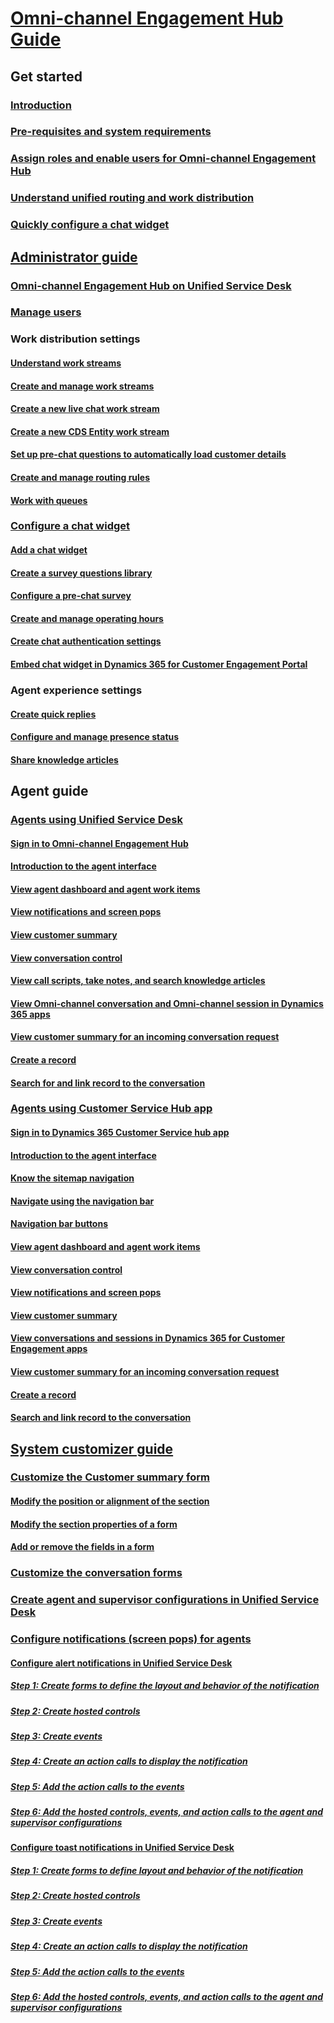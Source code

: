 # [Omni-channel Engagement Hub Guide](omni-channel-engagement-hub-guide.md)

## Get started
### [Introduction](introduction-omni-channel.md)
### [Pre-requisites and system requirements](system-requirements-omni-channel-engagement-hub.md)
### [Assign roles and enable users for Omni-channel Engagement Hub](administrator/add-users-assign-roles.md)
### [Understand unified routing and work distribution](administrator/unified-routing-work-distribution.md)
### [Quickly configure a chat widget](administrator/configure-live-chat.md)

## [Administrator guide](administrator/omni-channel-engagement-hub-administrator.md)
### [Omni-channel Engagement Hub on Unified Service Desk](administrator/omni-channel-engagement-hub-unified-service-desk.md)
### [Manage users](administrator/users-user-profiles.md)

### Work distribution settings
#### [Understand work streams](administrator/work-streams-introduction.md)
#### [Create and manage work streams](administrator/create-work-streams.md)
#### [Create a new live chat work stream](administrator/create-work-streams.md#create-a-new-live-chat-work-stream)
#### [Create a new CDS Entity work stream](administrator/create-work-streams.md#create-a-new-cds-entity-work-stream)
#### [Set up pre-chat questions to automatically load customer details](record-identification-rule.md)<br>
#### [Create and manage routing rules](administrator/routing-rules.md)
#### [Work with queues](administrator/queues-omni-channel.md)

### [Configure a chat widget](administrator/set-up-chat-widget.md)
#### [Add a chat widget](administrator/add-chat-widget.md)
#### [Create a survey questions library](administrator/create-question-library.md)
#### [Configure a pre-chat survey](administrator/configure-pre-chat-survey.md)
#### [Create and manage operating hours](administrator/create-operating-hours.md)
#### [Create chat authentication settings](administrator/create-chat-auth-settings.md)
#### [Embed chat widget in Dynamics 365 for Customer Engagement Portal](administrator/embed-chat-widget-portal.md)

### Agent experience settings
#### [Create quick replies](administrator/create-quick-replies.md)
#### [Configure and manage presence status](administrator/presence-custom-presence.md)
#### [Share knowledge articles](administrator/knowledge-management-oc.md)

## Agent guide
### [Agents using Unified Service Desk](agent/agent-usd/omni-channel-engagement-hub-agent.md)
#### [Sign in to Omni-channel Engagement Hub](agent/agent-usd/signin-unified-service-desk-omni-channel-engagement-hub.md)
#### [Introduction to the agent interface](agent/agent-usd/introduction-agent-interface-omni-channel-engagement-hub.md)
#### [View agent dashboard and agent work items](agent/agent-usd/introduction-agent-dashboard.md)
#### [View notifications and screen pops](agent/agent-usd/notifications-screen-pop.md)
#### [View customer summary](agent/agent-usd/customer360-overview-existing-challenges.md)
#### [View conversation control](agent/agent-usd/left-control-panel.md)
#### [View call scripts, take notes, and search knowledge articles](agent/agent-usd/right-control-panel.md)
#### [View Omni-channel conversation and Omni-channel session in Dynamics 365 apps](agent/agent-usd/view-omni-channel-conversation-omni-channel-session-dynamics365-apps.md)
#### [View customer summary for an incoming conversation request](agent/agent-usd/view-customer360-incoming-conversation-request.md)
#### [Create a record](agent/agent-usd/create-record.md)
#### [Search for and link record to the conversation](agent/agent-usd/search-link-record.md)

### [Agents using Customer Service Hub app](agent/agent-csh/csh-omni-channel-engagement-hub-agent.md)
#### [Sign in to Dynamics 365 Customer Service hub app](agent/agent-csh/csh-sign-dynamics-365-customer-service-hub.md)
#### [Introduction to the agent interface](agent/agent-csh/csh-introduction-agent-interface-omni-channel-engagement-hub-customer-service-hub.md)
#### [Know the sitemap navigation](agent/agent-csh/csh-sitemap.md)
#### [Navigate using the navigation bar](agent/agent-csh/csh-navigation-bar.md)
#### [Navigation bar buttons](agent/agent-csh/csh-navigation-bar-buttons.md)
#### [View agent dashboard and agent work items](agent/agent-csh/csh-my-dashboard.md)
#### [View conversation control](agent/agent-csh/csh-conversation-control.md)
#### [View notifications and screen pops](agent/agent-csh/csh-notifications-screen-pops.md)
#### [View customer summary](agent/agent-csh/csh-customer-360-overview-of-the-existing-challenges.md)
#### [View conversations and sessions in Dynamics 365 for Customer Engagement apps](agent/agent-csh/csh-view-conversations-sessions-dynamics-365-apps.md)
#### [View customer summary for an incoming conversation request](agent/agent-csh/csh-view-customer-360-incoming-conversation-request.md)
#### [Create a record](agent/agent-csh/csh-create-record.md)
#### [Search and link record to the conversation](agent/agent-csh/csh-search-link-record.md)

## [System customizer guide](customizer/omni-channel-engagement-hub-customizer.md)
### [Customize the Customer summary form](customizer/customize-customer-360-page.md)
#### [Modify the position or alignment of the section](customizer/how-modify-position-alignment-form-section-customer360.md)
#### [Modify the section properties of a form](customizer/how-modify-section-properties-form-section.md)
#### [Add or remove the fields in a form](customizer/add-remove-fields-form-section.md)
### [Customize the conversation forms](customizer/customize-conversation-form.md)
### [Create agent and supervisor configurations in Unified Service Desk](customizer/create-agent-supervisor-configurations-unified-service-desk.md)
### [Configure notifications (screen pops) for agents](customizer/configure-notification-screen-pop-agents.md)
#### [Configure alert notifications in Unified Service Desk](customizer/configure-alert-notification-unified-service-desk.md)
##### [Step 1: Create forms to define the layout and behavior of the notification](customizer/alertnotification-step1-create-forms-define-layout-behavior-notification.md)
##### [Step 2: Create hosted controls](customizer/alertnotification-step2-create-hosted-controls.md)
##### [Step 3: Create events](customizer/alertnotification-step3-create-the-events.md)
##### [Step 4: Create an action calls to display the notification](customizer/alertnotification-step4-create-action-call-display-notification.md)
##### [Step 5: Add the action calls to the events](customizer/alertnotification-step5-add-action-calls-events.md)
##### [Step 6: Add the hosted controls, events, and action calls to the agent and supervisor configurations](customizer/alertnotification-step6-add-hosted-controls-events-action-callsagent-supervisor-configurations.md)
#### [Configure toast notifications in Unified Service Desk](customizer/configure-toast-notification-unified-service-desk.md)
##### [Step 1: Create forms to define layout and behavior of the notification](customizer/toastnotification-step1-create-forms-define-layout-behavior-notification.md)
##### [Step 2: Create hosted controls](customizer/toastnotification-step2-create-hosted-controls.md)
##### [Step 3: Create events](customizer/toastnotification-step3-create-the-events.md)
##### [Step 4: Create an action calls to display the notification](customizer/toastnotification-step4-create-action-call-display-notification.md)
##### [Step 5: Add the action calls to the events](customizer/toastnotification-step5-add-action-calls-events.md)
##### [Step 6: Add the hosted controls, events, and action calls to the agent and supervisor configurations](customizer/toastnotification-step6-add-hosted-controls-events-action-callsagent-supervisor-configurations.md)

